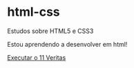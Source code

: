 # html-css
 Estudos sobre HTML5 e CSS3

 Estou aprendendo a desenvolver em html!

<a href="lucas-lion.github.io/html-css/Atividades/11 Veritas/veritas">Executar o 11 Veritas</a>